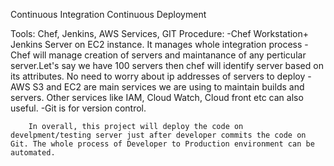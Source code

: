 Continuous Integration Continuous Deployment

Tools: Chef, Jenkins, AWS Services, GIT
Procedure: 
        -Chef Workstation+ Jenkins Server on EC2 instance. It manages whole integration process
        -Chef will manage creation of servers and maintanance of any perticular server.Let's say we have 100 servers then chef will identify server based on its attributes. No need to worry about ip addresses of servers to deploy
        -AWS S3 and EC2 are main services we are using to maintain builds and servers. Other services like IAM, Cloud Watch, Cloud front etc can also useful.
        -Git is for version control.
        
        In overall, this project will deploy the code on develpment/testing server just after developer commits the code on Git. The whole process of Developer to Production environment can be automated.
